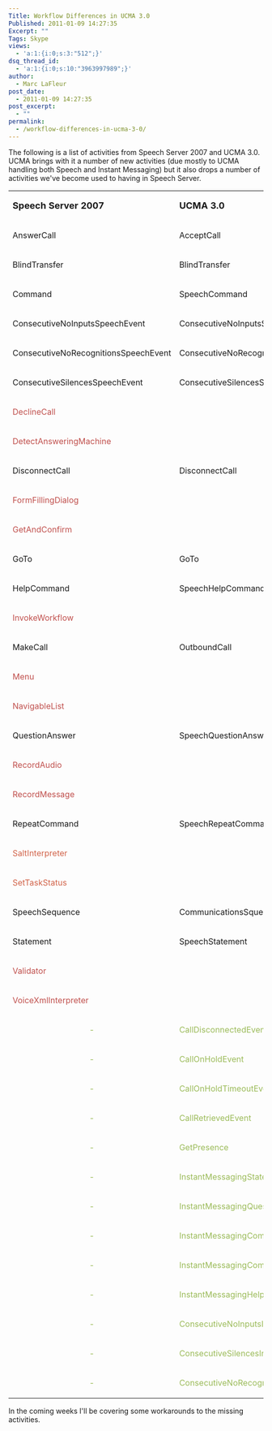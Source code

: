 ```yaml
---
Title: Workflow Differences in UCMA 3.0
Published: 2011-01-09 14:27:35
Excerpt: ""
Tags: Skype
views:
  - 'a:1:{i:0;s:3:"512";}'
dsq_thread_id:
  - 'a:1:{i:0;s:10:"3963997989";}'
author:
  - Marc LaFleur
post_date:
  - 2011-01-09 14:27:35
post_excerpt:
  - ""
permalink:
  - /workflow-differences-in-ucma-3-0/
---
```

<p>The following is a list of activities from Speech Server 2007 and UCMA 3.0. UCMA brings with it a number of new activities (due mostly to UCMA handling both Speech and Instant Messaging) but it also drops a number of activities we've become used to having in Speech Server.</p>  <table cellspacing="0" cellpadding="0">     <tr>       <td>         <p><font size="4"><strong>Speech Server 2007</strong></font></p>       </td>        <td>         <p><strong><font size="4">UCMA 3.0</font></strong></p>       </td>     </tr>      <tr>       <td>         <p>AnswerCall</p>       </td>        <td>         <p>AcceptCall</p>       </td>     </tr>      <tr>       <td>         <p>BlindTransfer</p>       </td>        <td>         <p>BlindTransfer</p>       </td>     </tr>      <tr>       <td>         <p>Command</p>       </td>        <td>         <p>SpeechCommand</p>       </td>     </tr>      <tr>       <td>         <p>ConsecutiveNoInputsSpeechEvent</p>       </td>        <td>         <p>ConsecutiveNoInputsSpeechEvent</p>       </td>     </tr>      <tr>       <td>         <p>ConsecutiveNoRecognitionsSpeechEvent</p>       </td>        <td>         <p>ConsecutiveNoRecognitionsSpeechEvent</p>       </td>     </tr>      <tr>       <td>         <p>ConsecutiveSilencesSpeechEvent</p>       </td>        <td>         <p>ConsecutiveSilencesSpeechEvent</p>       </td>     </tr>      <tr>       <td>         <p><font color="#c0504d">DeclineCall</font></p>       </td>        <td>         <p align="center"><font color="#c0504d">-</font></p>       </td>     </tr>      <tr>       <td>         <p><font color="#c0504d">DetectAnsweringMachine</font></p>       </td>        <td>         <p align="center"><font color="#c0504d">-</font></p>       </td>     </tr>      <tr>       <td>         <p>DisconnectCall</p>       </td>        <td>         <p>DisconnectCall</p>       </td>     </tr>      <tr>       <td>         <p><font color="#c0504d">FormFillingDialog</font></p>       </td>        <td>         <p align="center"><font color="#c0504d">-</font></p>       </td>     </tr>      <tr>       <td>         <p><font color="#c0504d">GetAndConfirm</font></p>       </td>        <td>         <p align="center"><font color="#c0504d">-</font></p>       </td>     </tr>      <tr>       <td>         <p>GoTo</p>       </td>        <td>         <p>GoTo</p>       </td>     </tr>      <tr>       <td>         <p>HelpCommand</p>       </td>        <td>         <p>SpeechHelpCommand</p>       </td>     </tr>      <tr>       <td>         <p><font color="#c0504d">InvokeWorkflow</font></p>       </td>        <td>         <p align="center"><font color="#c0504d">-</font></p>       </td>     </tr>      <tr>       <td>         <p>MakeCall</p>       </td>        <td>         <p>OutboundCall</p>       </td>     </tr>      <tr>       <td>         <p><font color="#c0504d">Menu</font></p>       </td>        <td>         <p align="center"><font color="#c0504d">-</font></p>       </td>     </tr>      <tr>       <td>         <p><font color="#c0504d">NavigableList</font></p>       </td>        <td>         <p align="center"><font color="#c0504d">-</font></p>       </td>     </tr>      <tr>       <td>         <p>QuestionAnswer</p>       </td>        <td>         <p>SpeechQuestionAnswer</p>       </td>     </tr>      <tr>       <td>         <p><font color="#c0504d">RecordAudio</font></p>       </td>        <td>         <p align="center"><font color="#c0504d">-</font></p>       </td>     </tr>      <tr>       <td>         <p><font color="#c0504d">RecordMessage</font></p>       </td>        <td>         <p align="center"><font color="#c0504d">-</font></p>       </td>     </tr>      <tr>       <td>         <p>RepeatCommand</p>       </td>        <td>         <p>SpeechRepeatCommand</p>       </td>     </tr>      <tr>       <td>         <p><font color="#d16349">SaltInterpreter</font></p>       </td>        <td>         <p align="center"><font color="#c0504d">-</font></p>       </td>     </tr>      <tr>       <td>         <p><font color="#d16349">SetTaskStatus</font></p>       </td>        <td>         <p align="center"><font color="#c0504d">-</font></p>       </td>     </tr>      <tr>       <td>         <p>SpeechSequence</p>       </td>        <td>         <p>CommunicationsSquence</p>       </td>     </tr>      <tr>       <td>         <p>Statement</p>       </td>        <td>         <p>SpeechStatement</p>       </td>     </tr>      <tr>       <td>         <p><font color="#c0504d">Validator</font></p>       </td>        <td>         <p align="center"><font color="#c0504d">-</font></p>       </td>     </tr>      <tr>       <td>         <p><font color="#c0504d">VoiceXmlInterpreter</font></p>       </td>        <td>         <p align="center"><font color="#c0504d">-</font></p>       </td>     </tr>      <tr>       <td>         <p align="center"><font color="#9bbb59">-</font></p>       </td>        <td>         <p><font color="#9bbb59">CallDisconnectedEvent</font></p>       </td>     </tr>      <tr>       <td>         <p align="center"><font color="#9bbb59">-</font></p>       </td>        <td>         <p><font color="#9bbb59">CallOnHoldEvent</font></p>       </td>     </tr>      <tr>       <td>         <p align="center"><font color="#9bbb59">-</font></p>       </td>        <td>         <p><font color="#9bbb59">CallOnHoldTimeoutEvent</font></p>       </td>     </tr>      <tr>       <td>         <p align="center"><font color="#9bbb59">-</font></p>       </td>        <td>         <p><font color="#9bbb59">CallRetrievedEvent</font></p>       </td>     </tr>      <tr>       <td>         <p align="center"><font color="#9bbb59">-</font></p>       </td>        <td>         <p><font color="#9bbb59">GetPresence</font></p>       </td>     </tr>      <tr>       <td>         <p align="center"><font color="#9bbb59">-</font></p>       </td>        <td>         <p><font color="#9bbb59">InstantMessagingStatement</font></p>       </td>     </tr>      <tr>       <td>         <p align="center"><font color="#9bbb59">-</font></p>       </td>        <td>         <p><font color="#9bbb59">InstantMessagingQuestioNAnswer</font></p>       </td>     </tr>      <tr>       <td>         <p align="center"><font color="#9bbb59">-</font></p>       </td>        <td>         <p><font color="#9bbb59">InstantMessagingCommand</font></p>       </td>     </tr>      <tr>       <td>         <p align="center"><font color="#9bbb59">-</font></p>       </td>        <td>         <p><font color="#9bbb59">InstantMessagingCommand</font></p>       </td>     </tr>      <tr>       <td>         <p align="center"><font color="#9bbb59">-</font></p>       </td>        <td>         <p><font color="#9bbb59">InstantMessagingHelpCommand</font></p>       </td>     </tr>      <tr>       <td>         <p align="center"><font color="#9bbb59">-</font></p>       </td>        <td>         <p><font color="#9bbb59">ConsecutiveNoInputsInstantMessageEvent</font></p>       </td>     </tr>      <tr>       <td>         <p align="center"><font color="#9bbb59">-</font></p>       </td>        <td>         <p><font color="#9bbb59">ConsecutiveSilencesInstantMessagingEvent</font></p>       </td>     </tr>      <tr>       <td>         <p align="center"><font color="#9bbb59">-</font></p>       </td>        <td>         <p><font color="#9bbb59">ConsecutiveNoRecognitionsInstantMessagingEvent</font></p>       </td>     </tr>   </table>  <p>In the coming weeks I'll be covering some workarounds to the missing activities.</p><img src="http://gotspeech.net/aggbug.aspx?PostID=11181" width="1" height="1"/>